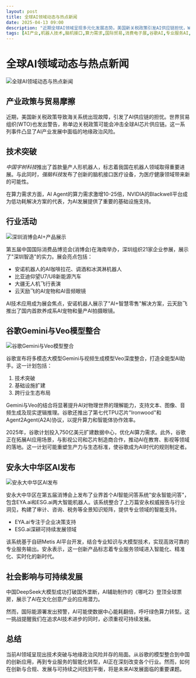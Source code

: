 ```yaml
---
layout: post
title: 全球AI领域动态与热点新闻
date: 2025-04-13 09:00
description: "近期全球AI领域呈现多元化发展态势。美国新关税政策引发AI供应链担忧，WTO警告可能冲击芯片供应。中国宇树科技推出量产人形机器人，强脑科技发布脑机接口医疗设备。AI算力需求激增，NVIDIA推出低功耗解决方案。第五届中国国际消费品博览会展示多项AI创新应用，包括AI咖啡机器人、新能源汽车等。谷歌整合Gemini与Veo模型，计划投入750亿美元扩建数据中心。安永发布首个AI智能问答系统，涵盖审计、咨询等专业领域。中国DeepSeek大模型打破国外垄断，但AI能耗问题引发关注。整体来看，AI技术快速发展同时面临地缘政治、可持续发展等挑战。"
tags: [AI产业,机器人技术,脑机接口,算力需求,国际贸易,消费电子展,谷歌AI,专业服务AI,可持续发展,地缘政治]
---
```


# 全球AI领域动态与热点新闻

![全球AI领域动态与热点新闻](https://s.coze.cn/t/GBk2bRxYOJY/ "全球AI领域动态与热点新闻")

## 产业政策与贸易摩擦

近期，美国新关税政策导致海关系统出现故障，引发了AI供应链的担忧。世界贸易组织(WTO)也发出警告，称单边关税政策可能会冲击全球AI芯片供应链。这一系列事件凸显了AI产业发展中面临的地缘政治风险。

## 技术突破

*中国宇树科技*推出了首款量产人形机器人，标志着我国在机器人领域取得重要进展。与此同时，*强脑科技*发布了创新的脑机接口医疗设备，为医疗健康领域带来新的可能性。

在算力需求方面，AI Agent的算力需求激增10-25倍，NVIDIA的Blackwell平台成为低功耗解决方案的代表，为AI发展提供了重要的基础设施支持。

## 行业活动

![深圳消博会AI+产品展示](https://s.coze.cn/t/AbOufZNwqIE/ "深圳消博会AI+产品展示")

第五届中国国际消费品博览会(消博会)在海南举办，深圳组织21家企业参展，展示了"深圳智造"的实力。展会亮点包括：
- 安诺机器人的AI咖啡拉花、调酒和冰淇淋机器人
- 比亚迪仰望U7/U8新能源汽车
- 大疆无人机飞行表演
- 云天励飞的AI宠物和AI音频眼镜

AI技术应用成为展会焦点，安诺机器人展示了"AI+智慧零售"解决方案，云天励飞推出了国内首款养成系AI宠物和量产AI拍摄眼镜。

## 谷歌Gemini与Veo模型整合

![谷歌Gemini与Veo模型整合](https://s.coze.cn/t/0b5Jl4KzY8Q/ "谷歌Gemini与Veo模型整合")

谷歌宣布将多模态大模型Gemini与视频生成模型Veo深度整合，打造全能型AI助手。这一计划包括：
1. 技术突破
2. 基础设施扩建
3. 跨行业生态布局

Gemini与Veo的结合将显著提升AI对物理世界的理解能力，支持文本、图像、音频生成及现实逻辑推理。谷歌还推出了第七代TPU芯片"Ironwood"和Agent2Agent(A2A)协议，以提升算力和智能体协作效率。

2025年，谷歌计划投入750亿美元扩建数据中心，优化AI算力需求。此外，谷歌正在拓展AI应用场景，与影视公司和芯片制造商合作，推动AI在教育、影视等领域的落地。这一计划可能重塑生产力与生态标准，使谷歌成为AI时代的规则制定者。

## 安永大中华区AI发布

![安永大中华区AI发布](https://s.coze.cn/t/3kpd42M9x0o/ "安永大中华区AI发布")

安永大中华区在第五届消博会上发布了业界首个AI智能问答系统"安永智能问答"，包含EYA.ai和ESG.ai两大智能机器人。该系统整合了上万篇安永权威报告与行业洞见，构建了审计、咨询、税务等全景知识矩阵，提供专业领域的智能支持。

- EYA.ai专注于企业决策支持
- ESG.ai深耕可持续发展领域

该系统基于自研Metis AI平台开发，结合专业知识与大模型技术，实现高效可靠的专业服务输出。安永表示，这一创新产品标志着专业服务领域进入智能化、精准化、实时化的新时代。

## 社会影响与可持续发展

中国DeepSeek大模型成功打破国外垄断，AI辅助制作的《哪吒2》登顶全球票房，展示了AI在文化创意产业的应用潜力。

然而，国际能源署发出预警，AI可能使数据中心能耗翻倍，呼吁绿色算力转型。这一挑战提醒我们在追求AI技术进步的同时，必须重视可持续发展。

## 总结

当前AI领域呈现出技术突破与地缘政治风险并存的局面。从谷歌的模型整合到中国的创新应用，再到专业服务的智能化转型，AI正在深刻改变各个行业。然而，如何在创新与合规、发展与可持续之间找到平衡，将是未来AI发展面临的重要课题。

